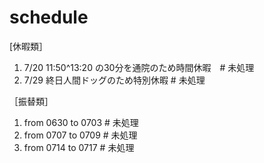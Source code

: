 # schedule

[休暇類］
1) 7/20 11:50^13:20 の30分を通院のため時間休暇　# 未処理
2) 7/29 終日人間ドッグのため特別休暇            # 未処理


［振替類］
1) from 0630 to 0703 # 未処理
2) from 0707 to 0709 # 未処理
3) from 0714 to 0717 # 未処理

